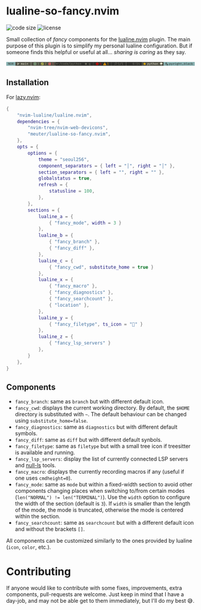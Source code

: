 # lualine-so-fancy.nvim

![code size](https://img.shields.io/github/languages/code-size/meuter/lualine-so-fancy.nvim?style=flat-square)
![license](https://img.shields.io/github/license/meuter/lualine-so-fancy.nvim?style=flat-square)

Small collection of _fancy_ components for the [lualine.nvim](https://github.com/nvim-lualine/lualine.nvim)
plugin. The main purpose of this plugin is to simplify my personal lualine configuration. But if someone finds
this helpful or useful at all... _sharing is caring_ as they say.

![Fancy!](/fancy.png?raw=true "Oh So Fancy")

## Installation

For [lazy.nvim](https://github.com/folke/lazy.nvim):

```lua
{
    "nvim-lualine/lualine.nvim",
    dependencies = {
        "nvim-tree/nvim-web-devicons",
        "meuter/lualine-so-fancy.nvim",
    },
    opts = {
        options = {
            theme = "seoul256",
            component_separators = { left = "│", right = "│" },
            section_separators = { left = "", right = "" },
            globalstatus = true,
            refresh = {
                statusline = 100,
            },
        },
        sections = {
            lualine_a = {
                { "fancy_mode", width = 3 }
            },
            lualine_b = {
                { "fancy_branch" },
                { "fancy_diff" },
            },
            lualine_c = {
                { "fancy_cwd", substitute_home = true }
            },
            lualine_x = {
                { "fancy_macro" },
                { "fancy_diagnostics" },
                { "fancy_searchcount" },
                { "location" },
            },
            lualine_y = {
                { "fancy_filetype", ts_icon = "" }
            },
            lualine_z = {
                { "fancy_lsp_servers" }
            },
        }
    },
}
```
## Components

- `fancy_branch`: same as `branch` but with different default icon.
- `fancy_cwd`: displays the current working directory. By default, the `$HOME` directory is substituted with `~`. 
  The default behaviour can be changed using `substitute_home=false`.
- `fancy_diagnostics`: same as `diagnostics` but with different default symbols.
- `fancy_diff`: same as `diff` but with different default synbols.
- `fancy_filetype`: same as `filetype` but with a small tree icon if treesitter is available and running.
- `fancy_lsp_servers`: display the list of currently connected LSP servers and [null-ls](https://github.com/jose-elias-alvarez/null-ls.nvim) tools.
- `fancy_macro`: displays the currently recording macros if any (useful if one uses `cmdheight=0`).
- `fancy_mode`: same as `mode` but within a fixed-width section to avoid other components changing places when
  switching to/from certain modes (`len("NORMAL") != len("TERMINAL")`). Use the `width` option to configure the 
  width of the section (default is `3`). If `width` is smaller than the length of the mode, the mode is truncated,
  otherwise the mode is centered within the section.
- `fancy_searchcount`: same as `searchcount` but with a different default icon and without the brackets `[]`.

All components can be customized similarly to the ones provided by lualine (`icon`, `color`, etc.).

# Contributing

If anyone would like to contribute with some fixes, improvements, extra components, pull-requests are welcome. 
Just keep in mind that I have a day-job, and may not be able get to them immediately, but I'll do my best 😅.
